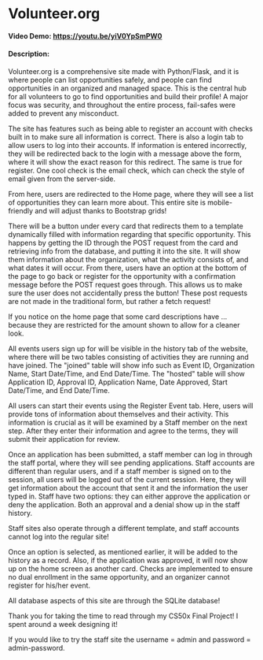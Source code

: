 # Volunteer.org
#### Video Demo:  https://youtu.be/yiV0YpSmPW0
#### Description:
Volunteer.org is a comprehensive site made with Python/Flask, and it is where people can list opportunities safely, and people can find opportunities in an organized and managed space. This is the central hub for all volunteers to go to find opportunities and build their profile! A major focus was security, and throughout the entire process, fail-safes were added to prevent any misconduct. 

The site has features such as being able to register an account with checks built in to make sure all information is correct. There is also a login tab to allow users to log into their accounts. If information is entered incorrectly, they will be redirected back to the login with a message above the form, where it will show the exact reason for this redirect. The same is true for register. One cool check is the email check, which can check the style of email given from the server-side.

From here, users are redirected to the Home page, where they will see a list of opportunities they can learn more about. This entire site is mobile-friendly and will adjust thanks to Bootstrap grids! 

There will be a button under every card that redirects them to a template dynamically filled with information regarding that specific opportunity. This happens by getting the ID through the POST request from the card and retrieving info from the database, and putting it into the site. It will show them information about the organization, what the activity consists of, and what dates it will occur. From there, users have an option at the bottom of the page to go back or register for the opportunity with a confirmation message before the POST request goes through. This allows us to make sure the user does not accidentally press the button! These post requests are not made in the traditional form, but rather a fetch request! 

If you notice on the home page that some card descriptions have ... because they are restricted for the amount shown to allow for a cleaner look.

All events users sign up for will be visible in the history tab of the website, where there will be two tables consisting of activities they are running and have joined. The "joined" table will show info such as Event ID, Organization Name, Start Date/Time, and End Date/Time. The "hosted" table will show Application ID, Approval ID, Application Name, Date Approved, Start Date/Time, and End Date/Time.

All users can start their events using the Register Event tab. Here, users will provide tons of information about themselves and their activity. This information is crucial as it will be examined by a Staff member on the next step. After they enter their information and agree to the terms, they will submit their application for review.

Once an application has been submitted, a staff member can log in through the staff portal, where they will see pending applications. Staff accounts are different than regular users, and if a staff member is signed on to the session, all users will be logged out of the current session. Here, they will get information about the account that sent it and the information the user typed in. Staff have two options: they can either approve the application or deny the application. Both an approval and a denial show up in the staff history.

Staff sites also operate through a different template, and staff accounts cannot log into the regular site!

Once an option is selected, as mentioned earlier, it will be added to the history as a record. Also, if the application was approved, it will now show up on the home screen as another card. Checks are implemented to ensure no dual enrollment in the same opportunity, and an organizer cannot register for his/her event.

All database aspects of this site are through the SQLite database!

Thank you for taking the time to read through my CS50x Final Project! I spent around a week designing it!

If you would like to try the staff site the username = admin and password = admin-password.
